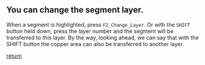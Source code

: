 ## You can change the segment layer.

When a segment is highlighted, press `F2_Change_Layer`. Or with the `SHIFT` button held down, press the layer number and the segment will be transferred to this layer. By the way, looking ahead, we can say that with the SHIFT button the copper area can also be transferred to another layer.

[return](How_to.md)
